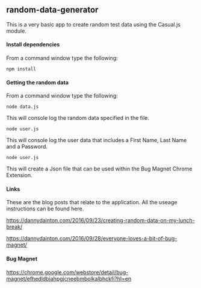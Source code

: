 ## random-data-generator

This is a very basic app to create random test data using the Casual.js module.

#### Install dependencies
From a command window type the following:

`npm install`

#### Getting the random data
From a command window type the following:

`node data.js` 

This will console log the random data specified in the file.

`node user.js` 

This will console log the user data that includes a First Name, Last Name and a Password.

`node user.js` 

This will create a Json file that can be used within the Bug Magnet Chrome Extension.

#### Links

These are the blog posts that relate to the application. All the useage instructions can be found here.

https://dannydainton.com/2016/09/23/creating-random-data-on-my-lunch-break/

https://dannydainton.com/2016/09/28/everyone-loves-a-bit-of-bug-magnet/

#### Bug Magnet

https://chrome.google.com/webstore/detail/bug-magnet/efhedldbjahpgjcneebmbolkalbhckfi?hl=en